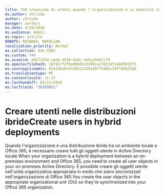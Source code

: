 ```yaml
---
title: 744 creazione di utenti quando l'organizzazione è in modalità ibrida
ms.author: chrisda
author: chrisda
manager: serdars
ms.date: 4/26/2018
ms.audience: Admin
ms.topic: article
ROBOTS: NOINDEX, NOFOLLOW
localization_priority: Normal
ms.collection: Adm_O365
ms.custom: 744
ms.assetid: ed17197d-cee9-4539-b3dc-de5ac04efc79
ms.openlocfilehash: 18f417f2f8ad08d3c539dca176224f140d5815f5
ms.sourcegitcommit: 03a156a9c9740521155a30775492c7dff0982588
ms.translationtype: MT
ms.contentlocale: it-IT
ms.lasthandoff: 03/22/2019
ms.locfileid: "30783051"
---
```

# <a name="create-users-in-hybrid-deployments"></a><span data-ttu-id="6ec19-102">Creare utenti nelle distribuzioni ibride</span><span class="sxs-lookup"><span data-stu-id="6ec19-102">Create users in hybrid deployments</span></span>

<span data-ttu-id="6ec19-103">Quando l'organizzazione è una distribuzione ibrida tra un ambiente locale e Office 365, è necessario creare tutti gli oggetti utente in Active Directory locale.</span><span class="sxs-lookup"><span data-stu-id="6ec19-103">When your organization is a hybrid deployment between an on-premises environment and Office 365, you need to create all user objects in your on-premises Active Directory.</span></span> <span data-ttu-id="6ec19-104">È possibile creare gli oggetti utente nell'unità organizzativa appropriata in modo che siano sincronizzati nell'organizzazione di Office 365.</span><span class="sxs-lookup"><span data-stu-id="6ec19-104">You create the user objects in the appropriate organizational unit (OU) so they're synchronized into your Office 365 organization.</span></span>
  

